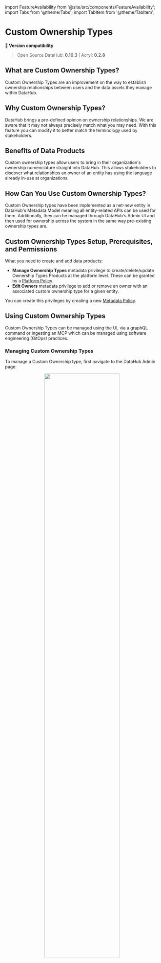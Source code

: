 import FeatureAvailability from '@site/src/components/FeatureAvailability';
import Tabs from '@theme/Tabs';
import TabItem from '@theme/TabItem';

# Custom Ownership Types

<FeatureAvailability/>

**🤝 Version compatibility**
> Open Source DataHub: **0.10.3** | Acryl: **0.2.8**

## What are Custom Ownership Types?
Custom Ownership Types are an improvement on the way to establish ownership relationships between users and the data assets they manage within DataHub.

## Why Custom Ownership Types?
DataHub brings a pre-defined opinion on ownership relationships. We are aware that it may not always precisely match what you may need. 
With this feature you can modify it to better match the terminology used by stakeholders.


## Benefits of Data Products
Custom ownership types allow users to bring in their organization's ownership nomenclature straight into DataHub.
This allows stakeholders to discover what relationships an owner of an entity has using the language already in-use at organizations.

## How Can You Use Custom Ownership Types?
Custom Ownership types have been implemented as a net-new entity in DataHub's Metadata Model meaning all entity-related APIs can be used for them.
Additionally, they can be managed through DataHub's Admin UI and then used for ownership across the system in the same way pre-existing ownership types are.

## Custom Ownership Types Setup, Prerequisites, and Permissions

What you need to create and add data products:

* **Manage Ownership Types** metadata privilege to create/delete/update Ownership Types Products at the platform level. These can be granted by a [Platform Policy](./../authorization/policies.md#platform-policies).
* **Edit Owners** metadata privilege to add or remove an owner with an associated custom ownership type for a given entity.

You can create this privileges by creating a new [Metadata Policy](./../authorization/policies.md#metadata-policies).

## Using Custom Ownership Types

Custom Ownership Types can be managed using the UI, via a graphQL command or ingesting an MCP which can be managed using software engineering (GitOps) practices.

### Managing Custom Ownership Types

<Tabs>
  <TabItem value="ui" label="UI" default>

To manage a Custom Ownership type, first navigate to the DataHub Admin page:
<p></p>

<p align="center">
    <img width="70%" src="https://raw.githubusercontent.com/datahub-project/static-assets/e14d8cdc641dd69131bccc53909d7ffdc9d6aac5/imgs/ownership/manage-view.png" />
</p>
    
Then navigate to the `Ownership Types` tab under the `Management` section.

To create a new type simply click '+ Create new Ownership Type'.

This will open a new modal where you can configure your Ownership Type.

Inside the form, you can choose a name for your Ownership Type. You can also add descriptions for your ownership types to help other users more easily understand their meaning. 

Don't worry, this can be changed later.
    
<p align="center">
    <img width="70%" src="https://raw.githubusercontent.com/datahub-project/static-assets/e14d8cdc641dd69131bccc53909d7ffdc9d6aac5/imgs/ownership/ownership-type-create.png" />
</p>
    
Once you've chosen a name and a description, click 'Save' to create the new Ownership Type.

You can also edit and delete types in this UI by click on the ellipsis in the management view for the type you wish to change/delete.
  </TabItem>
  <TabItem value="cli" label="CLI" default>
Just like all other DataHub metadata entities DataHub ships with a JSON-based custom ownership type spec, for defining and managing Data Products as code.


Here is an example of a custom ownership type named "Architect":

```json
{{ inline /metadata-ingestion/examples/ownership/ownership_type.json show_path_as_comment }}
```

To upload this file to DataHub, use the `datahub` cli via the `ingest` group of commands using the file-based recipe:
```yaml
# see https://datahubproject.io/docs/generated/ingestion/sources/file for complete documentation
source:
  type: "file"
  config:
    # path to json file
    filename: "metadata-ingestion/examples/ownership/ownership_type.json"

# see https://datahubproject.io/docs/metadata-ingestion/sink_docs/datahub for complete documentation
sink:
  type: "datahub-rest"
  config:
    server: "http://localhost:9002/api/gms"
```

Finally running

```shell
datahub ingest -c recipe.yaml
```

For any update you wish to do, simply update the json file and re-ingest via the cli.

To delete the ownership type, simply run a [delete command](../how/delete-metadata.md#soft-delete-the-default) for the urn of the ownership type in question, in this case `urn:li:ownershipType:architect`.

  </TabItem>  
  <TabItem value="graphql" label="GraphQL" default>

You can also create/update/delete custom ownership types using DataHub's built-in [`GraphiQL` editor](../api/graphql/how-to-set-up-graphql.md#graphql-explorer-graphiql):

```json
mutation {
  createOwnershipType(
    input: {
      name: "Architect"
      description: "Technical person responsible for the asset"
    }
  ) {
    urn
    type
    info {
      name
    	description
    }
  }
}
```

If you see the following response, the operation was successful:

```json
{
  "data": {
    "createOwnershipType": {
      "urn": "urn:li:ownershipType:ccf9aa80-e3f3-4620-93a1-8d4a2ceaf5de",
      "type": "CUSTOM_OWNERSHIP_TYPE",
      "status": null,
      "info": {
        "name": "Architect",
        "description": "Technical person responsible for the asset",
        "created": null,
        "lastModified": null
      }
    }
  },
  "extensions": {}
}
```

There are also `updateOwnershipType`, `deleteOwnershipType` and `listOwnershipTypes` endpoints for CRUD operations. 

Feel free to read our [GraphQL reference documentation](../api/graphql/overview.md) on these endpoints.
  </TabItem>
</Tabs>


### Assigning a Custom Ownership Type to an Entity (UI)

You can assign an owner with a custom ownership type to an entity either using the Entity's page as the starting point.

On an Entity's profile page, use the right sidebar to locate the Owners section. 

<p align="center">
  <img width="70%"  src="https://raw.githubusercontent.com/datahub-project/static-assets/e14d8cdc641dd69131bccc53909d7ffdc9d6aac5/imgs/ownership/ownership-type-set-part1.png" />
</p>

Click 'Add Owners', select the owner you want and then search for the Data Product you'd like to add this asset to. When you're done, click 'Add'.

<p align="center">
  <img width="70%"  src="https://raw.githubusercontent.com/datahub-project/static-assets/e14d8cdc641dd69131bccc53909d7ffdc9d6aac5/imgs/ownership/ownership-type-set-part2.png" />
</p>

To remove ownership from an asset, click the 'x' icon on the Owner label.


> Notice: Adding or removing an Owner to an asset requires the `Edit Owners` Metadata Privilege, which can be granted
> by a [Policy](./../authorization/policies.md).


*Need more help? Join the conversation in [Slack](http://slack.datahubproject.io)!*
